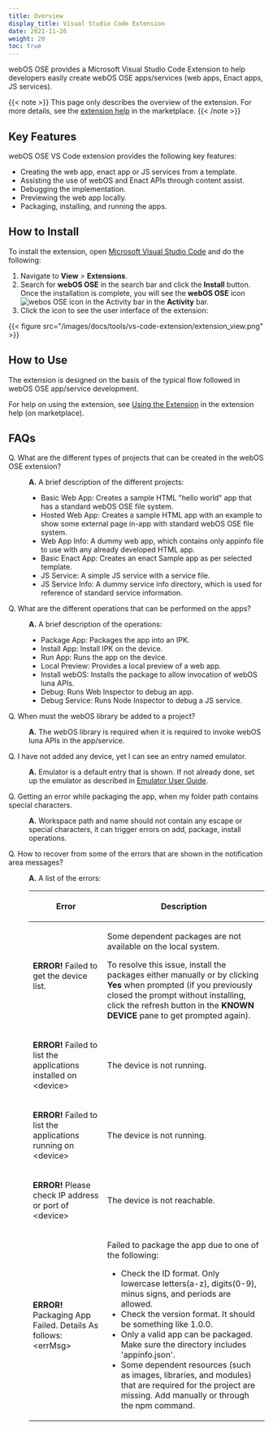 ```yaml
---
title: Overview
display_title: Visual Studio Code Extension
date: 2021-11-26
weight: 20
toc: true
---
```


webOS OSE provides a Microsoft Visual Studio Code Extension to help developers easily create webOS OSE apps/services (web apps, Enact apps, JS services). 

{{< note >}}
This page only describes the overview of the extension. For more details, see the [extension help](https://marketplace.visualstudio.com/items?itemName=webOSOSESDK.webosose) in the marketplace.
{{< /note >}}

## Key Features

webOS OSE VS Code extension provides the following key features:

* Creating the web app, enact app or JS services from a template.
* Assisting the use of webOS and Enact APIs through content assist.
* Debugging the implementation.
* Previewing the web app locally.
* Packaging, installing, and running the apps.

## How to Install

To install the extension, open [Microsoft Visual Studio Code](https://code.visualstudio.com/) and do the following:

1. Navigate to **View** > **Extensions**.
2. Search for **webOS OSE** in the search bar and click the **Install** button. Once the installation is complete, you will see the **webOS OSE** icon <img src="/images/docs/tools/vs-code-extension/webos_ose_icon.png" alt="webos OSE icon in the Activity bar" > in the **Activity** bar.
3. Click the icon to see the user interface of the extension:

{{< figure src="/images/docs/tools/vs-code-extension/extension_view.png" >}}

## How to Use

The extension is designed on the basis of the typical flow followed in webOS OSE app/service development.

For help on using the extension, see [Using the Extension](https://marketplace.visualstudio.com/items?itemName=webOSOSESDK.webosose#using-the-extension) in the extension help (on marketplace).

## FAQs

<dl>
  <dt>Q. What are the different types of projects that can be created in the webOS OSE extension?</dt>
  <dd>
    <p><b>A.</b> A brief description of the different projects:</p>
    <ul>
      <li>Basic Web App: Creates a sample HTML "hello world" app that has a standard webOS OSE file system.</li>
      <li>Hosted Web App: Creates a sample HTML app with an example to show some external page in-app with standard webOS OSE file system.</li>
      <li>Web App Info: A dummy web app, which contains only appinfo file to use with any already developed HTML app.</li>
      <li>Basic Enact App: Creates an enact Sample app as per selected template.</li>
      <li>JS Service: A simple JS service with a service file.</li>
      <li>JS Service Info: A dummy service info directory, which is used for reference of standard service information.</li>
    </ul>
  </dd>
  <dt>Q. What are the different operations that can be performed on the apps?</dt>
  <dd>
    <p><b>A.</b> A brief description of the operations:</p>
    <ul>
      <li>Package App: Packages the app into an IPK.</li>
      <li>Install App: Install IPK on the device.</li>
      <li>Run App: Runs the app on the device.</li>
      <li>Local Preview: Provides a local preview of a web app.</li>
      <li>Install webOS: Installs the package to allow invocation of webOS luna APIs.</li>
      <li>Debug: Runs Web Inspector to debug an app.</li>
      <li>Debug Service: Runs Node Inspector to debug a JS service.</li>
    </ul>
  </dd>
  <dt>Q. When must the webOS library be added to a project?</dt>
  <dd>
    <p><b>A.</b> The webOS library is required when it is required to invoke webOS luna APIs in the app/service.</p>
    <p></p>
  </dd>
  <dt>Q. I have not added any device, yet I can see an entry named emulator.</dt>
  <dd>
    <p><b>A.</b> Emulator is a default entry that is shown. If not already done, set up the emulator as described in <a href="/docs/tools/sdk/emulator/virtualbox-emulator/emulator-user-guide/">Emulator User Guide</a>.</p>
    <p></p>
  </dd>
  <dt>Q. Getting an error while packaging the app, when my folder path contains special characters.</dt>
  <dd>
    <p><b>A.</b> Workspace path and name should not contain any escape or special characters, it can trigger errors on add, package, install operations.</p>
    <p></p>
  </dd>
  <dt>Q. How to recover from some of the errors that are shown in the notification area messages?</dt>
  <dd>
    <p><b>A.</b> A list of the errors:</p>
    <div class="table-container">
      <table class="table is-bordered is-fullwidth">
        <thead>
          <tr class="header">
            <th><p>Error</p></th>
            <th><p>Description</p></th>
          </tr>
        </thead>
        <tbody>
          <tr>
            <td><p><b>ERROR!</b> Failed to get the device list.</p></td>
            <td>
              <p>Some dependent packages are not available on the local system.</p>
              <p>To resolve this issue, install the packages either manually or by clicking <b>Yes</b> when prompted (if you previously closed the prompt without installing, click the refresh button in the <b>KNOWN DEVICE</b> pane to get prompted again).</p>
            </td>
          </tr>
          <tr>
            <td><p><b>ERROR!</b> Failed to list the applications installed on &lt;device&gt;</p></td>
            <td><p>The device is not running.</p></td>
          </tr>
          <tr>
            <td><p><b>ERROR!</b> Failed to list the applications running on &lt;device&gt;</p></td>
            <td><p>The device is not running.</p></td>
          </tr>
          <tr>
            <td><p><b>ERROR!</b> Please check IP address or port of &lt;device&gt;</p></td>
            <td><p>The device is not reachable.</p></td>
          </tr>
          <tr>
            <td><p><b>ERROR!</b> Packaging App Failed. Details As follows: &lt;errMsg&gt;</p></td>
            <td>
              <p>Failed to package the app due to one of the following:</p>
              <ul>
                <li>Check the ID format. Only lowercase letters(a-z), digits(0-9), minus signs, and periods are allowed.</li>
                <li>Check the version format. It should be something like 1.0.0.</li>
                <li>Only a valid app can be packaged. Make sure the directory includes 'appinfo.json'.</li>
                <li>Some dependent resources (such as images, libraries, and modules) that are required for the project are missing. Add manually or through the npm command.</li>
              </ul>
            </td>
          </tr>
        </tbody>
      </table>
    </div>
  </dd>
</dl>
